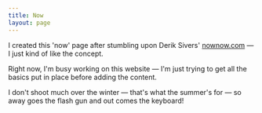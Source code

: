 ```yaml
---
title: Now
layout: page
---
```


I created this 'now' page after stumbling upon Derik Sivers' [nownow.com](https://nownownow.com/about) — I just kind of like the concept.

Right now, I'm busy working on this website — I'm just trying to get all the basics put in place before adding the content. 

I don't shoot much over the winter — that's what the summer's for — so away goes the flash gun and out comes the keyboard!
